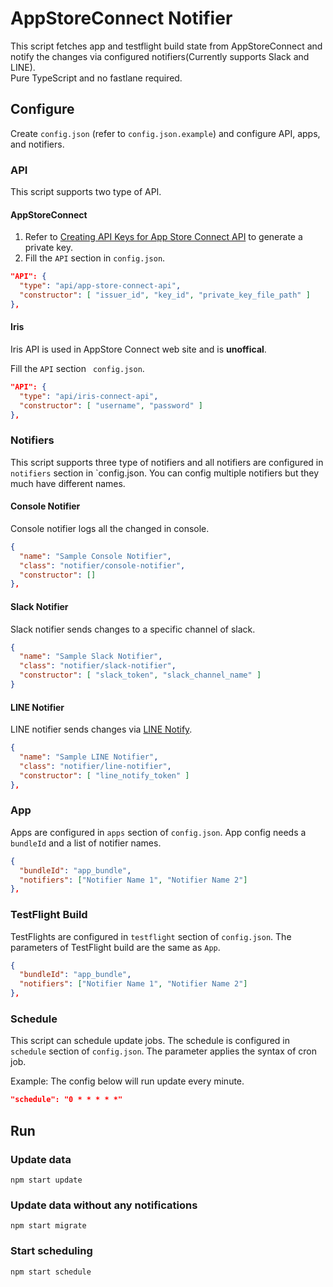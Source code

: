 # AppStoreConnect Notifier

This script fetches app and testflight build state from AppStoreConnect and notify the changes via configured notifiers(Currently supports Slack and LINE).  
Pure TypeScript and no fastlane required.

## Configure

Create `config.json` (refer to `config.json.example`) and configure API, apps, and notifiers.

### API

This script supports two type of API.

#### AppStoreConnect

1. Refer to [Creating API Keys for App Store Connect API](https://developer.apple.com/documentation/appstoreconnectapi/creating_api_keys_for_app_store_connect_api) to generate a private key.
2. Fill the `API` section in `config.json`.

```json
"API": {
  "type": "api/app-store-connect-api",
  "constructor": [ "issuer_id", "key_id", "private_key_file_path" ]
},
```

#### Iris

Iris API is used in AppStore Connect web site and is **unoffical**.

Fill the `API` section ` config.json`.

```json
"API": {
  "type": "api/iris-connect-api",
  "constructor": [ "username", "password" ]
},
```

### Notifiers

This script supports three type of notifiers and all notifiers are configured in `notifiers` section in `config.json.
You can config multiple notifiers but they much have different names.

#### Console Notifier

Console notifier logs all the changed in console.

```json
{
  "name": "Sample Console Notifier",
  "class": "notifier/console-notifier",
  "constructor": []
},
```

#### Slack Notifier

Slack notifier sends changes to a specific channel of slack.

```json
{
  "name": "Sample Slack Notifier",
  "class": "notifier/slack-notifier",
  "constructor": [ "slack_token", "slack_channel_name" ]
}
```

#### LINE Notifier

LINE notifier sends changes via [LINE Notify](https://notify-bot.line.me).

```json
{
  "name": "Sample LINE Notifier",
  "class": "notifier/line-notifier",
  "constructor": [ "line_notify_token" ]
},
```

### App

Apps are configured in `apps` section of `config.json`.
App config needs a `bundleId` and a list of notifier names.

```json
{
  "bundleId": "app_bundle",
  "notifiers": ["Notifier Name 1", "Notifier Name 2"]
},
```

### TestFlight Build

TestFlights are configured in `testflight` section of `config.json`.
The parameters of TestFlight build are the same as `App`.

```json
{
  "bundleId": "app_bundle",
  "notifiers": ["Notifier Name 1", "Notifier Name 2"]
},
```

### Schedule

This script can schedule update jobs.
The schedule is configured in `schedule` section of `config.json`. The parameter applies the syntax of cron job.

Example:
The config below will run update every minute.

```json
"schedule": "0 * * * * *"
```

## Run

### Update data

`npm start update`

### Update data without any notifications

`npm start migrate`

### Start scheduling

`npm start schedule`
